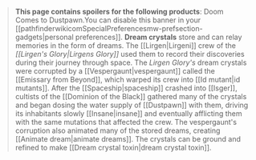> **This page contains spoilers for the following products**: Doom Comes to Dustpawn.You can disable this banner in your [[pathfinderwikicomSpecialPreferencesmw-prefsection-gadgets|personal preferences]].
> **Dream crystals** store and can relay memories in the form of dreams. The [[Lirgen|Lirgeni]] crew of the *[[Lirgen's Glory|Lirgens Glory]]* used them to record their discoveries during their journey through space.
> The *Lirgen Glory's* dream crystals were corrupted by a [[Vespergaunt|vespergaunt]] called the [[Emissary from Beyond]], which warped its crew into [[Id mutant|id mutants]]. After the [[Spaceship|spaceship]] crashed into [[Isger]], cultists of the [[Dominion of the Black]] gathered many of the crystals and began dosing the water supply of [[Dustpawn]] with them, driving its inhabitants slowly [[Insane|insane]] and eventually afflicting them with the same mutations that affected the crew. The vespergaunt's corruption also animated many of the stored dreams, creating [[Animate dream|animate dreams]].
> The crystals can be ground and refined to make [[Dream crystal toxin|dream crystal toxin]].







